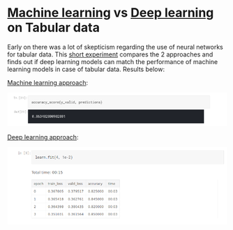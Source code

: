 # [Machine learning](https://github.com/dipam7/fastai/blob/master/deep_learning/course1/lesson4/ml-on-tabular-data.ipynb) vs [Deep learning](https://github.com/dipam7/fastai/blob/master/deep_learning/course1/lesson4/dl-on-tabular-data-using-fastai.ipynb) on Tabular data

Early on there was a lot of skepticism regarding the use of neural networks for tabular data. This [short experiment](https://medium.com/code-heroku/ml-vs-dl-for-tabular-data-8ae2992980eb) compares the 2 approaches and finds out if deep learning models can match the performance of machine learning models in case of tabular data. Results below:

[Machine learning approach](https://github.com/dipam7/fastai/blob/master/deep_learning/course1/lesson4/ml-on-tabular-data.ipynb):

![Sample image](https://github.com/dipam7/fastai/blob/master/deep_learning/course1/lesson4/images/image_10.png)

[Deep learning approach](https://github.com/dipam7/fastai/blob/master/deep_learning/course1/lesson4/dl-on-tabular-data-using-fastai.ipynb):

![Sample image](https://github.com/dipam7/fastai/blob/master/deep_learning/course1/lesson4/images/image_11.png)
